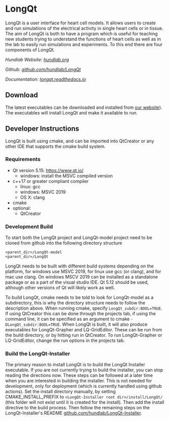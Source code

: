 # LongQt

LongQt is a user interface for heart cell models. It allows users to create and run
simulations of the electrical activity in single heart cells or in tissue. The aim of
LongQt is both to have a program which is useful for teaching new students trying to
understand the functions of heart cells as well as in the lab to easily run simulations
and experiments. To this end there are four components of LongQt.

*Hundlab Website: [hundlab.org](http://hundlab.org/)*

*Github: [github.com/hundlab/LongQt](https://github.com/hundlab/LongQt)*

*Documentation: [longqt.readthedocs.io](http://longqt.readthedocs.io)*

## Download

The latest executables can be downloaded and installed from
[our website](http://hundlab.org/)). The executables will
install LongQt and make it available to run.

## Developer Instructions

LongQt is built using cmake, and can be imported into QtCreator or any other IDE that
supports the cmake build system.

### Requirements

- Qt version 5.15:  https://www.qt.io/
  - windows: install the MSVC compiled version
- c++17 or greater compliant compiler
  - linux:      gcc
  - windows:    MSVC 2019
  - OS X:       clang
- cmake
- optional:
  - QtCreator

### Development Build

To start both the LongQt project and LongQt-model project need to be cloned from github into
the following directory structure

```
<parent_dir>/LongQt-model
<parent_dir>/LongQt
```

LongQt needs to be built with different build systems depending on the platform, for windows use MSVC 2019,
for linux use gcc (or clang), and for mac use clang. On windows MSCV 2019 can be installed as
a standalone package or as a part of the visual studio IDE. Qt 5.12 should be used, although
other versions of Qt will likely work as well.

To build LongQt, cmake needs to be told to look for LongQt-model as a subdirectory, this is why
the directory structure needs to follow the description above. When running cmake, specify
`LongQt_subdir:BOOL=TRUE`. If using QtCreator this can be done through the projects tab, if using
the command line, it can be specified as an argument to cmake `-DLongQt_subdir:BOOL=TRUE`.
When LongQt is built, it will also produce executables for LongQt-Grapher and LQ-GridEditor.
These can be run from the build directory, or by hitting run in QtCreator. To run
LongQt-Grapher or LQ-GridEditor, change the run options in the projects tab.

### Build the LongQt-Installer

 The primary reason to install LongQt is to
build the LongQt Installer executable. If you are not currently trying to build the installer,
you can stop reading the directions now. These steps can be followed at a later time
when you are interested in building the installer. This is not needed for development,
only for deployment (which is currently handled using github actions). Set the install directory
manually, by setting CMAKE_INSTALL_PREFIX to `<LongQt-Installer root dir>/install/LongQt/`
(this folder will not exist until it is created for the install). Then add the install
directive to the build process. Then follow the remaining steps on the LongQt-Installer's README
[github.com/hundlab/LongQt-Installer](https://github.com/hundlab/LongQt-Installer).

